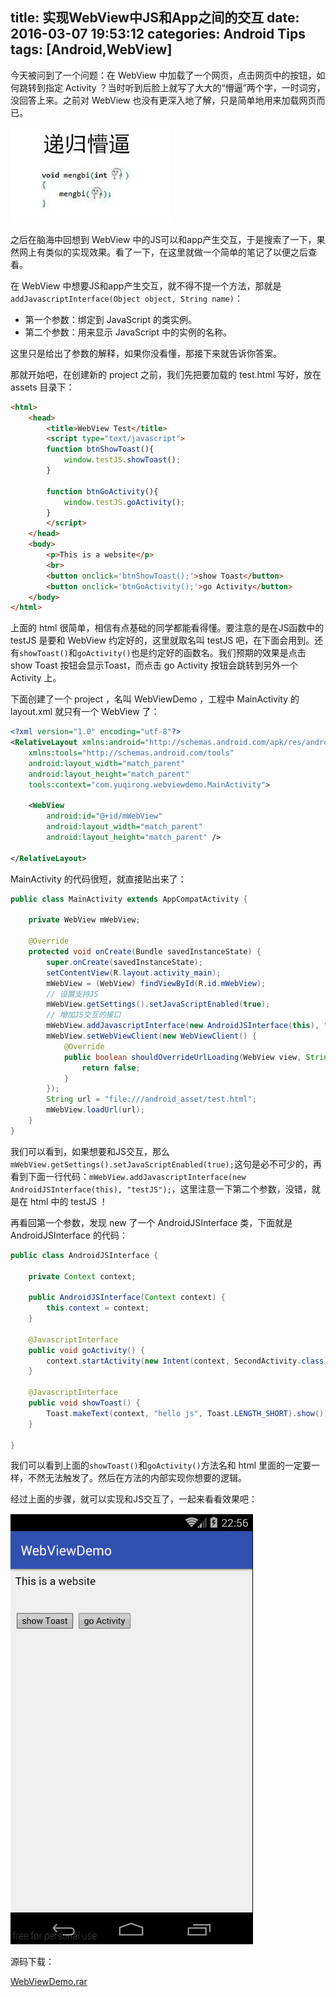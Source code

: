 title: 实现WebView中JS和App之间的交互
date: 2016-03-07 19:53:12
categories: Android Tips
tags: [Android,WebView]
---
今天被问到了一个问题：在 WebView 中加载了一个网页，点击网页中的按钮，如何跳转到指定 Activity ？当时听到后脸上就写了大大的“懵逼”两个字，一时词穷，没回答上来。之前对 WebView 也没有更深入地了解，只是简单地用来加载网页而已。

![这里写图片的描述](/uploads/20160307/20160307200816.png)

之后在脑海中回想到 WebView 中的JS可以和app产生交互，于是搜索了一下，果然网上有类似的实现效果。看了一下，在这里就做一个简单的笔记了以便之后查看。

在 WebView 中想要JS和app产生交互，就不得不提一个方法，那就是`addJavascriptInterface(Object object, String name)`：

* 第一个参数：绑定到 JavaScript 的类实例。
* 第二个参数：用来显示 JavaScript 中的实例的名称。

这里只是给出了参数的解释，如果你没看懂，那接下来就告诉你答案。

那就开始吧，在创建新的 project 之前，我们先把要加载的 test.html 写好，放在 assets 目录下：
``` html
<html>
	<head>
	    <title>WebView Test</title>
	    <script type="text/javascript">
		function btnShowToast(){
		    window.testJS.showToast();
		}
	
		function btnGoActivity(){
		    window.testJS.goActivity();
		}
	    </script>
	</head>
	<body>
		<p>This is a website</p>
		<br>
		<button onclick='btnShowToast();'>show Toast</button>
		<button onclick='btnGoActivity();'>go Activity</button>
	</body>
</html>
```

上面的 html 很简单，相信有点基础的同学都能看得懂。要注意的是在JS函数中的 testJS 是要和 WebView 约定好的，这里就取名叫 testJS 吧，在下面会用到。还有`showToast()`和`goActivity()`也是约定好的函数名。我们预期的效果是点击 show Toast 按钮会显示Toast，而点击 go Activity 按钮会跳转到另外一个 Activity 上。

下面创建了一个 project ，名叫 WebViewDemo ，工程中 MainActivity 的 layout.xml 就只有一个 WebView 了：
``` xml
<?xml version="1.0" encoding="utf-8"?>
<RelativeLayout xmlns:android="http://schemas.android.com/apk/res/android"
    xmlns:tools="http://schemas.android.com/tools"
    android:layout_width="match_parent"
    android:layout_height="match_parent"
    tools:context="com.yuqirong.webviewdemo.MainActivity">

    <WebView
        android:id="@+id/mWebView"
        android:layout_width="match_parent"
        android:layout_height="match_parent" />
    
</RelativeLayout>
```
MainActivity 的代码很短，就直接贴出来了：
``` java
public class MainActivity extends AppCompatActivity {

    private WebView mWebView;

    @Override
    protected void onCreate(Bundle savedInstanceState) {
        super.onCreate(savedInstanceState);
        setContentView(R.layout.activity_main);
        mWebView = (WebView) findViewById(R.id.mWebView);
        // 设置支持JS
        mWebView.getSettings().setJavaScriptEnabled(true);
        // 增加JS交互的接口
        mWebView.addJavascriptInterface(new AndroidJSInterface(this), "testJS");
        mWebView.setWebViewClient(new WebViewClient() {
            @Override
            public boolean shouldOverrideUrlLoading(WebView view, String url) {
                return false;
            }
        });
        String url = "file:///android_asset/test.html";
        mWebView.loadUrl(url);
    }
}
```
我们可以看到，如果想要和JS交互，那么`mWebView.getSettings().setJavaScriptEnabled(true);`这句是必不可少的，再看到下面一行代码：`mWebView.addJavascriptInterface(new AndroidJSInterface(this), "testJS");`，这里注意一下第二个参数，没错，就是在 html 中的 testJS ！

再看回第一个参数，发现 new 了一个 AndroidJSInterface 类，下面就是 AndroidJSInterface 的代码：
``` java
public class AndroidJSInterface {

    private Context context;

    public AndroidJSInterface(Context context) {
        this.context = context;
    }

    @JavascriptInterface
    public void goActivity() {
        context.startActivity(new Intent(context, SecondActivity.class));
    }

    @JavascriptInterface
    public void showToast() {
        Toast.makeText(context, "hello js", Toast.LENGTH_SHORT).show();
    }

}
```
我们可以看到上面的`showToast()`和`goActivity()`方法名和 html 里面的一定要一样，不然无法触发了。然后在方法的内部实现你想要的逻辑。

经过上面的步骤，就可以实现和JS交互了，一起来看看效果吧：

![这里写图片的描述](/uploads/20160307/20160307225743.gif)

源码下载：

[WebViewDemo.rar](/uploads/20160307/WebViewDemo.rar)